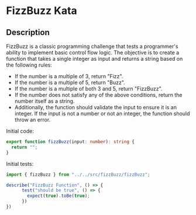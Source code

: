 # FizzBuzz Kata

## Description
FizzBuzz is a classic programming challenge that tests a programmer's ability to implement basic control flow logic. 
The objective is to create a function that takes a single integer as input and returns a string based on the following rules:

- If the number is a multiple of 3, return "Fizz".
- If the number is a multiple of 5, return "Buzz".
- If the number is a multiple of both 3 and 5, return "FizzBuzz".
- If the number does not satisfy any of the above conditions, return the number itself as a string.
- Additionally, the function should validate the input to ensure it is an integer. If the input is not a number or not an integer, the function should throw an error.

Initial code:
~~~typescript
export function fizzBuzz(input: number): string {
  return "";
}
~~~

Initial tests: 
~~~typescript
import { fizzBuzz } from "../../src/fizzBuzz/fizzBuzz";

describe("FizzBuzz Function", () => {
      test("should be true", () => {
        expect(true).toBe(true);
      })
})
~~~